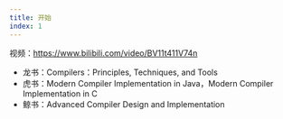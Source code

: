 ```yaml
---
title: 开始
index: 1
---
```


视频：https://www.bilibili.com/video/BV11t411V74n

- 龙书：Compilers：Principles, Techniques, and Tools
- 虎书：Modern Compiler Implementation in Java，Modern Compiler Implementation in C
- 鲸书：Advanced Compiler Design and Implementation
